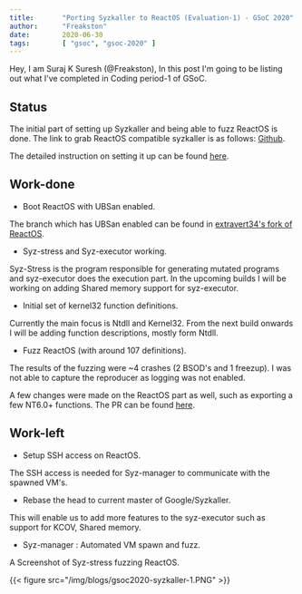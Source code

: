 ```yaml
---
title:       "Porting Syzkaller to ReactOS (Evaluation-1) - GSoC 2020"
author:      "Freakston"
date:        2020-06-30
tags:        [ "gsoc", "gsoc-2020" ]
---
```


Hey, I am Suraj K Suresh (@Freakston), In this post I'm going to be listing out what I've completed in Coding period-1 of GSoC.

## Status 

The initial part of setting up Syzkaller and being able to fuzz ReactOS is done. The link to grab ReactOS compatible syzkaller is as follows: [Github](https://github.com/reactos/syzkaller).

The detailed instruction on setting it up can be found [here](https://github.com/reactos/syzkaller/blob/reactos/docs/ReactOS.md).

## Work-done

* Boot ReactOS with UBSan enabled.

The branch which has UBSan enabled can be found in [extravert34's fork of ReactOS](https://github.com/Extravert-ir/reactos/tree/ubsan2).

* Syz-stress and Syz-executor working.

Syz-Stress is the program responsible for generating mutated programs and syz-executor does the execution part.
In the upcoming builds I will be working on adding Shared memory support for syz-executor.

* Initial set of kernel32 function definitions.

Currently the main focus is Ntdll and Kernel32.
From the next build onwards I will be adding function descriptions, mostly form Ntdll.

* Fuzz ReactOS (with around 107 definitions).

The results of the fuzzing were ~4 crashes (2 BSOD's and 1 freezup).
I was not able to capture the reproducer as logging was not enabled.

A few changes were made on the ReactOS part as well, such as exporting a few NT6.0+ functions. The PR can be found [here](https://github.com/reactos/reactos/pull/2930).

## Work-left

* Setup SSH access on ReactOS.

The SSH access is needed for Syz-manager to communicate with the spawned VM's.

* Rebase the head to current master of Google/Syzkaller.

This will enable us to add more features to the syz-executor such as support for KCOV, Shared memory. 

* Syz-manager : Automated VM spawn and fuzz.

A Screenshot of Syz-stress fuzzing ReactOS.

{{< figure src="/img/blogs/gsoc2020-syzkaller-1.PNG" >}}
